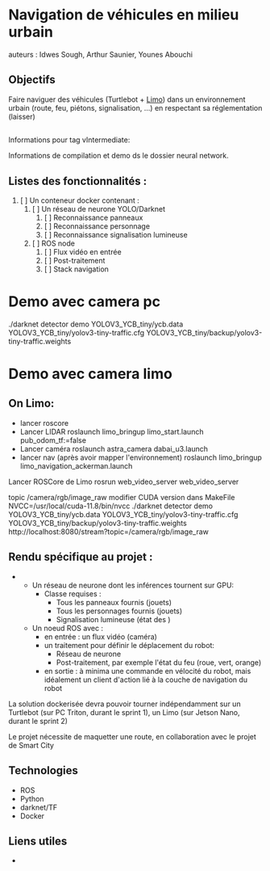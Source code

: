 # Navigation de véhicules en milieu urbain

auteurs : Idwes Sough, Arthur Saunier, Younes Abouchi

## Objectifs
Faire naviguer des véhicules (Turtlebot + [Limo](https://global.agilex.ai/products/limo)) dans un environnement urbain (route, feu, piétons, signalisation, ...) en respectant sa réglementation (laisser) 

##

Informations pour tag vIntermediate:

Informations de compilation et demo ds le dossier neural network.

## Listes des fonctionnalités :

1. [ ] Un conteneur docker contenant :
    1. [ ] Un réseau de neurone YOLO/Darknet
        1. [ ] Reconnaissance panneaux
        2. [ ] Reconnaissance personnage
        3. [ ] Reconnaissance signalisation lumineuse
    2. [ ] ROS node
        1. [ ] Flux vidéo en entrée
        2. [ ] Post-traitement
        3. [ ] Stack navigation
        

# Demo avec camera pc

./darknet detector demo YOLOV3_YCB_tiny/ycb.data YOLOV3_YCB_tiny/yolov3-tiny-traffic.cfg YOLOV3_YCB_tiny/backup/yolov3-tiny-traffic.weights

# Demo avec camera limo



## On Limo:
- lancer roscore
- Lancer LIDAR
roslaunch limo_bringup limo_start.launch pub_odom_tf:=false
- Lancer caméra
roslaunch astra_camera dabai_u3.launch
- lancer nav (après avoir mapper l'environnement)
roslaunch limo_bringup limo_navigation_ackerman.launch

Lancer ROSCore de Limo
rosrun web_video_server web_video_server

topic
/camera/rgb/image_raw
modifier CUDA version dans MakeFile 
NVCC=/usr/local/cuda-11.8/bin/nvcc
./darknet detector demo YOLOV3_YCB_tiny/ycb.data YOLOV3_YCB_tiny/yolov3-tiny-traffic.cfg YOLOV3_YCB_tiny/backup/yolov3-tiny-traffic.weights http://localhost:8080/stream?topic=/camera/rgb/image_raw



## Rendu spécifique au projet :
- 
  - Un réseau de neurone dont les inférences tournent sur GPU:
    - Classe requises :
      - Tous les panneaux fournis (jouets)
      - Tous les personnages fournis (jouets)
      - Signalisation lumineuse (état des  )
  - Un noeud ROS avec :
    - en entrée : un flux vidéo (caméra)
    - un traitement pour définir le déplacement du robot:
      - Réseau de neurone
      - Post-traitement, par exemple l'état du feu (roue, vert, orange)
    - en sortie : à minima une commande en vélocité du robot, mais idéalement un client d'action lié à la couche de navigation du robot 

La solution dockerisée devra pouvoir tourner indépendamment sur un Turtlebot (sur PC Triton, durant le sprint 1), un Limo (sur Jetson Nano, durant le sprint 2)  

Le projet nécessite de maquetter une route, en collaboration avec le projet de Smart City

## Technologies
* ROS
* Python
* darknet/TF
* Docker

## Liens utiles
* []()






